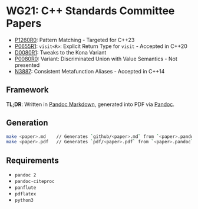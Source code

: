 # WG21: C++ Standards Committee Papers

- [P1260R0]: Pattern Matching - Targeted for C++23
- [P0655R1]: `visit<R>`: Explicit Return Type for `visit` - Accepted in C++20
- [D0080R1]: Tweaks to the Kona Variant
- [P0080R0]: Variant: Discriminated Union with Value Semantics - Not presented
- [N3887]: Consistent Metafunction Aliases - Accepted in C++14

[P1260R0]: https://wg21.link/P1260
[P0655R1]: https://wg21.link/P0655
[D0080R1]: pdf/D0080R1.pdf
[P0080R0]: https://wg21.link/P0080
[N3887]: https://wg21.link/N3887

## Framework

__TL;DR__: Written in [Pandoc Markdown], generated into PDF via [Pandoc].

[Pandoc Markdown]: https://pandoc.org/MANUAL.html#pandocs-markdown
[Pandoc]: https://pandoc.org/

## Generation

```bash
make <paper>.md    // Generates `github/<paper>.md` from `<paper>.pandoc`
make <paper>.pdf   // Generates `pdf/<paper>.pdf` from `<paper>.pandoc`
```

## Requirements

  - `pandoc 2`
  - `pandoc-citeproc`
  - `panflute`
  - `pdflatex`
  - `python3`
